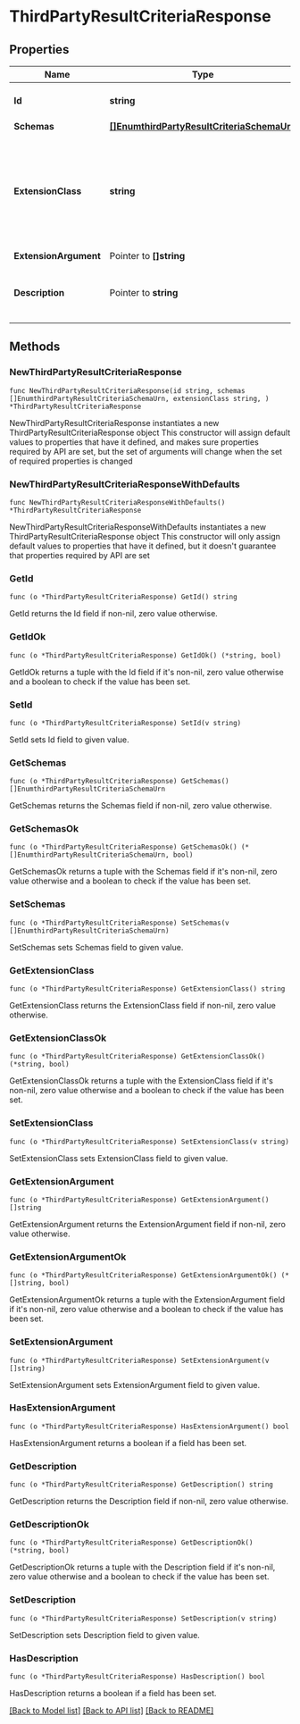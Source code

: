 # ThirdPartyResultCriteriaResponse

## Properties

Name | Type | Description | Notes
------------ | ------------- | ------------- | -------------
**Id** | **string** | Name of the Result Criteria | 
**Schemas** | [**[]EnumthirdPartyResultCriteriaSchemaUrn**](EnumthirdPartyResultCriteriaSchemaUrn.md) |  | 
**ExtensionClass** | **string** | The fully-qualified name of the Java class providing the logic for the Third Party Result Criteria. | 
**ExtensionArgument** | Pointer to **[]string** |  | [optional] 
**Description** | Pointer to **string** | A description for this Result Criteria | [optional] 

## Methods

### NewThirdPartyResultCriteriaResponse

`func NewThirdPartyResultCriteriaResponse(id string, schemas []EnumthirdPartyResultCriteriaSchemaUrn, extensionClass string, ) *ThirdPartyResultCriteriaResponse`

NewThirdPartyResultCriteriaResponse instantiates a new ThirdPartyResultCriteriaResponse object
This constructor will assign default values to properties that have it defined,
and makes sure properties required by API are set, but the set of arguments
will change when the set of required properties is changed

### NewThirdPartyResultCriteriaResponseWithDefaults

`func NewThirdPartyResultCriteriaResponseWithDefaults() *ThirdPartyResultCriteriaResponse`

NewThirdPartyResultCriteriaResponseWithDefaults instantiates a new ThirdPartyResultCriteriaResponse object
This constructor will only assign default values to properties that have it defined,
but it doesn't guarantee that properties required by API are set

### GetId

`func (o *ThirdPartyResultCriteriaResponse) GetId() string`

GetId returns the Id field if non-nil, zero value otherwise.

### GetIdOk

`func (o *ThirdPartyResultCriteriaResponse) GetIdOk() (*string, bool)`

GetIdOk returns a tuple with the Id field if it's non-nil, zero value otherwise
and a boolean to check if the value has been set.

### SetId

`func (o *ThirdPartyResultCriteriaResponse) SetId(v string)`

SetId sets Id field to given value.


### GetSchemas

`func (o *ThirdPartyResultCriteriaResponse) GetSchemas() []EnumthirdPartyResultCriteriaSchemaUrn`

GetSchemas returns the Schemas field if non-nil, zero value otherwise.

### GetSchemasOk

`func (o *ThirdPartyResultCriteriaResponse) GetSchemasOk() (*[]EnumthirdPartyResultCriteriaSchemaUrn, bool)`

GetSchemasOk returns a tuple with the Schemas field if it's non-nil, zero value otherwise
and a boolean to check if the value has been set.

### SetSchemas

`func (o *ThirdPartyResultCriteriaResponse) SetSchemas(v []EnumthirdPartyResultCriteriaSchemaUrn)`

SetSchemas sets Schemas field to given value.


### GetExtensionClass

`func (o *ThirdPartyResultCriteriaResponse) GetExtensionClass() string`

GetExtensionClass returns the ExtensionClass field if non-nil, zero value otherwise.

### GetExtensionClassOk

`func (o *ThirdPartyResultCriteriaResponse) GetExtensionClassOk() (*string, bool)`

GetExtensionClassOk returns a tuple with the ExtensionClass field if it's non-nil, zero value otherwise
and a boolean to check if the value has been set.

### SetExtensionClass

`func (o *ThirdPartyResultCriteriaResponse) SetExtensionClass(v string)`

SetExtensionClass sets ExtensionClass field to given value.


### GetExtensionArgument

`func (o *ThirdPartyResultCriteriaResponse) GetExtensionArgument() []string`

GetExtensionArgument returns the ExtensionArgument field if non-nil, zero value otherwise.

### GetExtensionArgumentOk

`func (o *ThirdPartyResultCriteriaResponse) GetExtensionArgumentOk() (*[]string, bool)`

GetExtensionArgumentOk returns a tuple with the ExtensionArgument field if it's non-nil, zero value otherwise
and a boolean to check if the value has been set.

### SetExtensionArgument

`func (o *ThirdPartyResultCriteriaResponse) SetExtensionArgument(v []string)`

SetExtensionArgument sets ExtensionArgument field to given value.

### HasExtensionArgument

`func (o *ThirdPartyResultCriteriaResponse) HasExtensionArgument() bool`

HasExtensionArgument returns a boolean if a field has been set.

### GetDescription

`func (o *ThirdPartyResultCriteriaResponse) GetDescription() string`

GetDescription returns the Description field if non-nil, zero value otherwise.

### GetDescriptionOk

`func (o *ThirdPartyResultCriteriaResponse) GetDescriptionOk() (*string, bool)`

GetDescriptionOk returns a tuple with the Description field if it's non-nil, zero value otherwise
and a boolean to check if the value has been set.

### SetDescription

`func (o *ThirdPartyResultCriteriaResponse) SetDescription(v string)`

SetDescription sets Description field to given value.

### HasDescription

`func (o *ThirdPartyResultCriteriaResponse) HasDescription() bool`

HasDescription returns a boolean if a field has been set.


[[Back to Model list]](../README.md#documentation-for-models) [[Back to API list]](../README.md#documentation-for-api-endpoints) [[Back to README]](../README.md)


